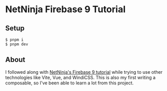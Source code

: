 # NetNinja Firebase 9 Tutorial

## Setup

```
$ pnpm i
$ pnpm dev
```

## About

I followed along with [NetNinja's Firebase 9 tutorial](https://www.youtube.com/watch?v=9zdvmgGsww0&list=PL4cUxeGkcC9jERUGvbudErNCeSZHWUVlb) while trying to use other technologies like Vite, Vue, and WindiCSS. This is also my first writing a composable, so I've been able to learn a lot from this project.
